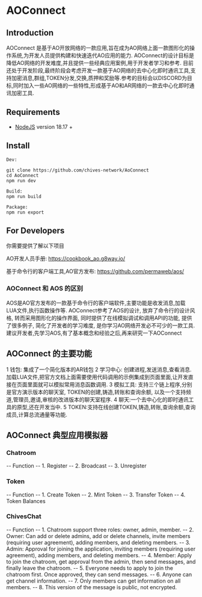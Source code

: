 # **AOConnect**

## Introduction
AOConnect 是基于AO开放网络的一款应用,旨在成为AO网络上面一款图形化的操作系统,为开发人员提供构建和快速迭代AO应用的能力. AOConnect的设计目标是降低AO网络的开发难度,并且提供一些经典应用案例,用于开发者学习和参考.
目前还处于开发阶段,最终阶段会考虑开发一款基于AO网络的去中心化即时通讯工具,支持加密消息,群组,TOKEN分发,交换,质押和奖励等.参考的目标会以DISCORD为目标,同时加入一些AO网络的一些特性,形成基于AO和AR网络的一款去中心化即时通讯加密工具.


## Requirements

- [NodeJS](https://nodejs.org) version 18.17 +


## Install
```
Dev:

git clone https://github.com/chives-network/AoConnect
cd AoConnect
npm run dev

Build:
npm run build

Package:
npm run export
```

## For Developers

你需要提供了解以下项目

AO开发人员手册:
https://cookbook_ao.g8way.io/

基于命令行的客户端工具,AO官方发布:
https://github.com/permaweb/aos/

### AOConnect 和 AOS 的区别
AOS是AO官方发布的一款基于命令行的客户端软件,主要功能是收发消息,加载LUA文件,执行函数操作等.
AOConnect参考了AOS的设计, 放弃了命令行的设计风格, 转而采用图形化的操作界面, 同时提供了在线模拟调试和调用API的功能, 提供了很多例子, 简化了开发者的学习难度, 是你学习AO网络开发必不可少的一款工具.
建议开发者,先学习AOS,有了基本概念和经验之后,再来研究一下AOConnect


## AOConnect 的主要功能
1 钱包: 集成了一个简化版本的AR钱包
2 学习中心: 创建进程,发送消息,查看消息.加载LUA文件,把官方文档上面需要使用代码调用的示例集成到页面里面,让开发直接在页面里面就可以模拟常用消息函数调用.
3 模拟工具: 支持三个链上程序,分别是官方演示版本的聊天室, TOKEN的创建,铸造,转账和查询余额, 以及一个支持频道,管理员,邀请,审核的改进版本的聊天室程序.
4 聊天:一个去中心化的即时通讯工具的原型,还在开发当中.
5 TOKEN:支持在线创建TOKEN,铸造,转账,查询余额,查询成员,计算总流通量等功能.

## AOConnect 典型应用模拟器
### Chatroom
-- Function
-- 1. Register
-- 2. Broadcast
-- 3. Unregister

### Token
-- Function
-- 1. Create Token
-- 2. Mint Token
-- 3. Transfer Token
-- 4. Token Balances

### ChivesChat
-- Function
-- 1. Chatroom support three roles: owner, admin, member.
-- 2. Owner: Can add or delete admins, add or delete channels, invite members (requiring user agreement), adding members, and deleting members.
-- 3. Admin: Approval for joining the application, inviting members (requiring user agreement), adding members, and deleting members.
-- 4. Member: Apply to join the chatroom, get approval from the admin, then send messages, and finally leave the chatroom.
-- 5. Everyone needs to apply to join the chatroom first. Once approved, they can send messages.
-- 6. Anyone can get channel information.
-- 7. Only members can get information on all members.
-- 8. This version of the message is public, not encrypted.




